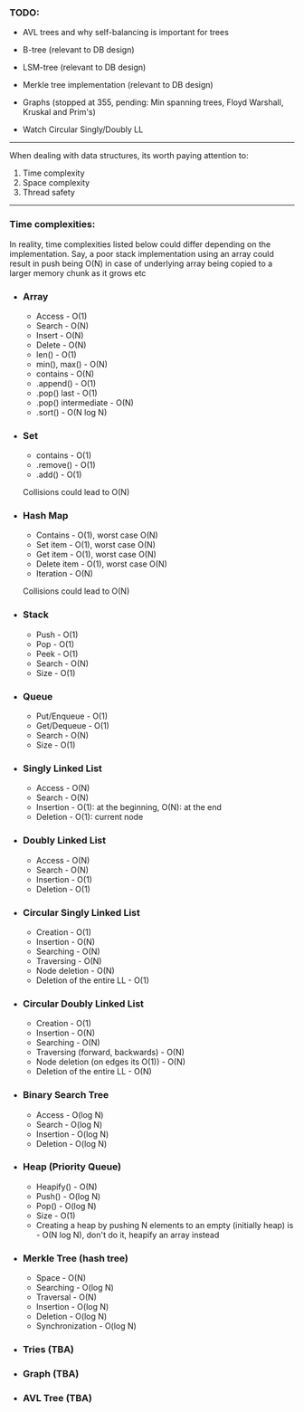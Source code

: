 ### TODO:

- AVL trees and why self-balancing is important for trees

- B-tree (relevant to DB design)

- LSM-tree (relevant to DB design)

- Merkle tree implementation (relevant to DB design)

- Graphs (stopped at 355, pending: Min spanning trees, Floyd Warshall, Kruskal and Prim's)

- Watch Circular Singly/Doubly LL

---

When dealing with data structures, its worth paying attention to:
1) Time complexity 
2) Space complexity
3) Thread safety

---

### Time complexities:

In reality, time complexities listed below could differ depending on the 
implementation. Say, a poor stack implementation using an array could result 
in push being O(N) in case of underlying array being copied to a larger 
memory chunk as it grows etc

- ### Array

    - Access - O(1)
    - Search - O(N)
    - Insert - O(N)
    - Delete - O(N)
    - len() - O(1)
    - min(), max() - O(N)
    - contains - O(N)
    - .append() - O(1)
    - .pop() last - O(1)
    - .pop() intermediate - O(N)
    - .sort() - O(N log N)


- ### Set

    - contains - O(1)
    - .remove() - O(1)
    - .add() - O(1)

  Collisions could lead to O(N)


- ### Hash Map

    - Contains - O(1), worst case O(N)
    - Set item - O(1), worst case O(N)
    - Get item - O(1), worst case O(N)
    - Delete item - O(1), worst case O(N)
    - Iteration - O(N)
  
  Collisions could lead to O(N)
  

- ### Stack

  - Push - O(1)
  - Pop - O(1)
  - Peek - O(1)
  - Search - O(N)
  - Size - O(1)


- ### Queue

  - Put/Enqueue - O(1)
  - Get/Dequeue - O(1)
  - Search - O(N)
  - Size - O(1)


- ### Singly Linked List

  - Access - O(N)
  - Search - O(N)
  - Insertion - O(1): at the beginning, O(N): at the end
  - Deletion - O(1): current node


- ### Doubly Linked List

  - Access - O(N)
  - Search - O(N)
  - Insertion - O(1)
  - Deletion - O(1)

- ### Circular Singly Linked List

  - Creation - O(1)
  - Insertion - O(N)
  - Searching - O(N)
  - Traversing - O(N)
  - Node deletion - O(N)
  - Deletion of the entire LL - O(1)

- ### Circular Doubly Linked List

  - Creation - O(1)
  - Insertion - O(N)
  - Searching - O(N)
  - Traversing (forward, backwards) - O(N)
  - Node deletion (on edges its O(1)) - O(N)
  - Deletion of the entire LL - O(N)

- ### Binary Search Tree
  
  - Access - O(log N)
  - Search - O(log N)
  - Insertion - O(log N)
  - Deletion - O(log N)


- ### Heap (Priority Queue)

  - Heapify() - O(N)
  - Push() - O(log N)
  - Pop() - O(log N)
  - Size - O(1)
  - Creating a heap by pushing N elements to an empty (initially heap) is - O(N log N), 
  don't do it, heapify an array instead


- ### Merkle Tree (hash tree)

  - Space - O(N)
  - Searching - O(log N)
  - Traversal - O(N)
  - Insertion - O(log N)
  - Deletion - O(log N)
  - Synchronization - O(log N)


- ### Tries (TBA)


- ### Graph (TBA)


- ### AVL Tree (TBA)
